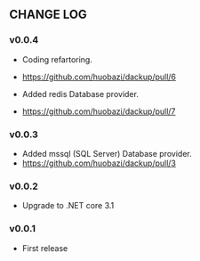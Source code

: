 
## CHANGE LOG

### v0.0.4

- Coding refartoring.
- https://github.com/huobazi/dackup/pull/6
  
- Added redis Database provider.
- https://github.com/huobazi/dackup/pull/7
  
### v0.0.3

- Added mssql (SQL Server) Database provider.
- https://github.com/huobazi/dackup/pull/3

### v0.0.2

- Upgrade to .NET core 3.1

### v0.0.1

- First release
